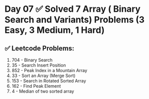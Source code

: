 # Day 07 ✅ Solved 7 Array ( Binary Search and Variants) Problems (3 Easy, 3 Medium, 1 Hard)

## ✅ Leetcode Problems:
1. 704 - Binary Search
2. 35 - Search Insert Position
3. 852 - Peak Index in a Mountain Array
4. 33 - Sort an Array (Merge Sort)
5. 153 - Search in Rotated Sorted Array
6. 162 - Find Peak Element
7. 4 - Median of two sorted array 
